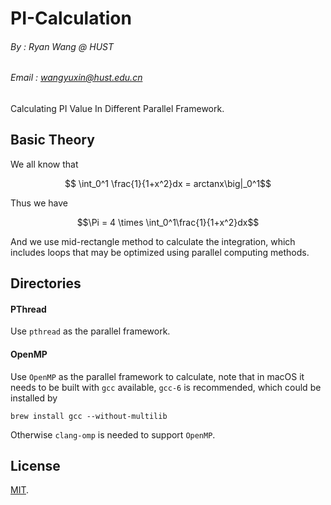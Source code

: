 <!-- Enable MathJax engine to use Tex -->
<script type="text/javascript" src="http://cdn.mathjax.org/mathjax/latest/MathJax.js?config=default"></script>
# PI-Calculation
###### By : Ryan Wang @ HUST
###### Email : wangyuxin@hust.edu.cn

Calculating PI Value In Different Parallel Framework.

## Basic Theory
We all know that 

$$ \int_0^1 \frac{1}{1+x^2}dx = arctanx\big|_0^1$$ 

Thus we have

$$\Pi = 4 \times \int_0^1\frac{1}{1+x^2}dx$$

And we use mid-rectangle method to calculate the integration, which includes loops that may be optimized using parallel computing methods.

## Directories
#### PThread
Use `pthread` as the parallel framework.

#### OpenMP
Use `OpenMP` as the parallel framework to calculate, note that in macOS it needs to be built with `gcc` available,
`gcc-6` is recommended, which could be installed by 
```
brew install gcc --without-multilib
```
Otherwise `clang-omp` is needed to support `OpenMP`. 
## License
[MIT](https://github.com/RyanWangGit/PI-Calculation/blob/master/LICENSE.md).
